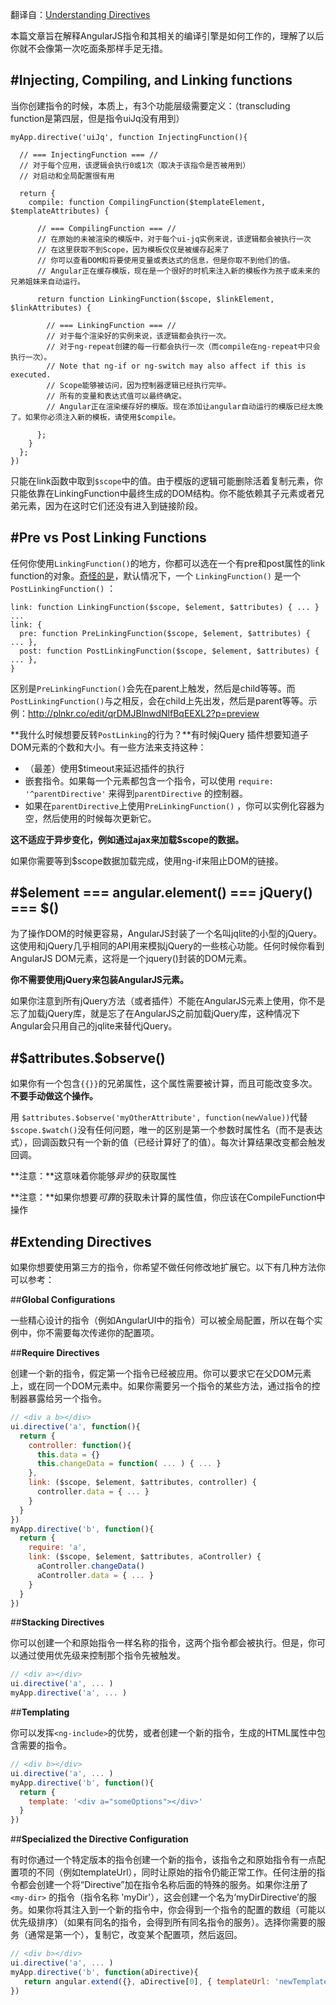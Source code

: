 翻译自：[Understanding Directives](https://github.com/angular/angular.js/wiki/Understanding-Directives)

本篇文章旨在解释AngularJS指令和其相关的编译引擎是如何工作的，理解了以后你就不会像第一次吃面条那样手足无措。

#**Injecting, Compiling, and Linking functions**
----

当你创建指令的时候，本质上，有3个功能层级需要定义：（transcluding function是第四层，但是指令uiJq没有用到）

```
myApp.directive('uiJq', function InjectingFunction(){

  // === InjectingFunction === //
  // 对于每个应用，该逻辑会执行0或1次（取决于该指令是否被用到）
  // 对启动和全局配置很有用

  return {
    compile: function CompilingFunction($templateElement, $templateAttributes) {

      // === CompilingFunction === //
      // 在原始的未被渲染的模版中，对于每个ui-jq实例来说，该逻辑都会被执行一次
      // 在这里获取不到Scope，因为模板仅仅是被缓存起来了
      // 你可以查看DOM和将要使用变量或表达式的信息，但是你取不到他们的值。
      // Angular正在缓存模版，现在是一个很好的时机来注入新的模板作为孩子或未来的兄弟姐妹来自动运行。

      return function LinkingFunction($scope, $linkElement, $linkAttributes) {

        // === LinkingFunction === //
        // 对于每个渲染好的实例来说，该逻辑都会执行一次。
        // 对于ng-repeat创建的每一行都会执行一次（而compile在ng-repeat中只会执行一次）。
        // Note that ng-if or ng-switch may also affect if this is executed.
        // Scope能够被访问，因为控制器逻辑已经执行完毕。
        // 所有的变量和表达式值可以最终确定。
        // Angular正在渲染缓存好的模版。现在添加让angular自动运行的模版已经太晚了。如果你必须注入新的模板，请使用$compile。

      };
    }
  };
})
```

只能在link函数中取到`$scope`中的值。由于模版的逻辑可能删除活着复制元素，你只能依靠在LinkingFunction中最终生成的DOM结构。你不能依赖其子元素或者兄弟元素，因为在这时它们还没有进入到链接阶段。

#**Pre vs Post Linking Functions**
----
任何你使用`LinkingFunction()`的地方，你都可以选在一个有pre和post属性的link function的对象。[奇怪的是](https://github.com/angular/angular.js/issues/2592)，默认情况下，一个 `LinkingFunction()` 是一个 `PostLinkingFunction()` ：

```
link: function LinkingFunction($scope, $element, $attributes) { ... }
...
link: {
  pre: function PreLinkingFunction($scope, $element, $attributes) { ... },
  post: function PostLinkingFunction($scope, $element, $attributes) { ... },
}
```

区别是`PreLinkingFunction()`会先在parent上触发，然后是child等等。而`PostLinkingFunction()`与之相反，会在child上先出发，然后是parent等等。示例：http://plnkr.co/edit/qrDMJBlnwdNlfBqEEXL2?p=preview

**我什么时候想要反转`PostLinking`的行为？**有时候jQuery 插件想要知道子DOM元素的个数和大小。有一些方法来支持这种：

- （最差）使用$timeout来延迟插件的执行
- 嵌套指令。如果每一个元素都包含一个指令，可以使用 `require: '^parentDirective'` 来得到`parentDirective` 的控制器。
 - 如果在`parentDirective`上使用`PreLinkingFunction()` ，你可以实例化容器为空，然后使用的时候每次更新它。

**这不适应于异步变化，例如通过ajax来加载$scope的数据。**

如果你需要等到$scope数据加载完成，使用ng-if来阻止DOM的链接。

#**\$element === angular.element() === jQuery() === \$()**
----
为了操作DOM的时候更容易，AngularJS封装了一个名叫jqlite的小型的jQuery。这使用和jQuery几乎相同的API用来模拟jQuery的一些核心功能。任何时候你看到AngularJS DOM元素，这将是一个jquery()封装的DOM元素。

**你不需要使用jQuery来包装AngularJS元素。**

如果你注意到所有jQuery方法（或者插件）不能在AngularJS元素上使用，你不是忘了加载jQuery库，就是忘了在AngularJS之前加载jQuery库，这种情况下Angular会只用自己的jqlite来替代jQuery。

#**\$attributes.\$observe()**
---

如果你有一个包含`{{}}`的兄弟属性，这个属性需要被计算，而且可能改变多次。**不要手动做这个操作。**

用 `$attributes.$observe('myOtherAttribute', function(newValue))`代替`$scope.$watch()`没有任何问题，唯一的区别是第一个参数时属性名（而不是表达式），回调函数只有一个新的值（已经计算好了的值）。每次计算结果改变都会触发回调。

**注意：**这意味着你能够*异步*的获取属性

**注意：**如果你想要*可靠*的获取未计算的属性值，你应该在CompileFunction中操作


#**Extending Directives**
----
如果你想要使用第三方的指令，你希望不做任何修改地扩展它。以下有几种方法你可以参考：

##**Global Configurations**

一些精心设计的指令（例如AngularUI中的指令）可以被全局配置，所以在每个实例中，你不需要每次传递你的配置项。

##**Require Directives**

创建一个新的指令，假定第一个指令已经被应用。你可以要求它在父DOM元素上，或在同一个DOM元素中。如果你需要另一个指令的某些方法，通过指令的控制器暴露给另一个指令。


```javascript
// <div a b></div>
ui.directive('a', function(){
  return {
    controller: function(){
      this.data = {}
      this.changeData = function( ... ) { ... }
    },
    link: ($scope, $element, $attributes, controller) {
      controller.data = { ... }
    }
  }
})
myApp.directive('b', function(){
  return {
    require: 'a',
    link: ($scope, $element, $attributes, aController) {
      aController.changeData()
      aController.data = { ... }
    }
  }
})
```

##**Stacking Directives**

你可以创建一个和原始指令一样名称的指令，这两个指令都会被执行。但是，你可以通过使用优先级来控制那个指令先被触发。

```javascript
// <div a></div>
ui.directive('a', ... )
myApp.directive('a', ... )
```

##**Templating**

你可以发挥`<ng-include>`的优势，或者创建一个新的指令，生成的HTML属性中包含需要的指令。

```javascript
// <div b></div>
ui.directive('a', ... )
myApp.directive('b', function(){
  return {
    template: '<div a="someOptions"></div>'
  }
})
```

##**Specialized the Directive Configuration**

有时你通过一个特定版本的指令创建一个新的指令，该指令之和原始指令有一点配置项的不同（例如templateUrl），同时让原始的指令仍能正常工作。任何注册的指令都会创建一个将“Directive”加在指令名称后面的特殊的服务。如果你注册了 `<my-dir>` 的指令（指令名称 'myDir'），这会创建一个名为‘myDirDirective’的服务。如果你将其注入到一个新的指令中，你会得到一个指令的配置的数组（可能以优先级排序）（如果有同名的指令，会得到所有同名指令的服务）。选择你需要的服务（通常是第一个），复制它，改变某个配置项，然后返回。

```javascript
// <div b></div>
ui.directive('a', ... )
myApp.directive('b', function(aDirective){
   return angular.extend({}, aDirective[0], { templateUrl: 'newTemplate.html' });
})
```